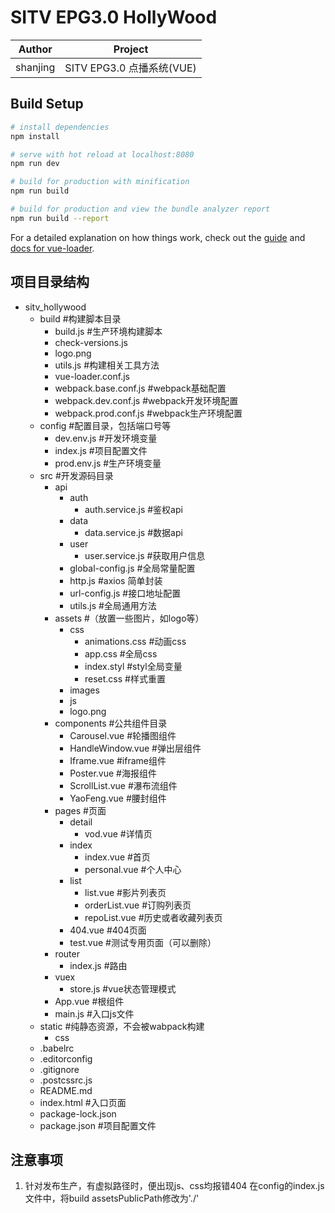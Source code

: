 # SITV EPG3.0 HollyWood

|Author|Project|
|-|-|
|shanjing|SITV EPG3.0 点播系统(VUE)|

## Build Setup

``` bash
# install dependencies
npm install

# serve with hot reload at localhost:8080
npm run dev

# build for production with minification
npm run build

# build for production and view the bundle analyzer report
npm run build --report
```

For a detailed explanation on how things work, check out the [guide](http://vuejs-templates.github.io/webpack/) and [docs for vue-loader](http://vuejs.github.io/vue-loader).

## 项目目录结构
- sitv_hollywood
  - build #构建脚本目录
  	- build.js #生产环境构建脚本
  	- check-versions.js
  	- logo.png
  	- utils.js #构建相关工具方法
  	- vue-loader.conf.js
  	- webpack.base.conf.js  #webpack基础配置
  	- webpack.dev.conf.js   #webpack开发环境配置
  	- webpack.prod.conf.js  #webpack生产环境配置
  - config #配置目录，包括端口号等
  	- dev.env.js #开发环境变量
  	- index.js #项目配置文件
  	- prod.env.js #生产环境变量
  - src #开发源码目录
    - api
      	- auth
        	- auth.service.js  #鉴权api
      	- data
      		- data.service.js  #数据api
      	- user
      		- user.service.js  #获取用户信息
      	- global-config.js #全局常量配置
      	- http.js #axios 简单封装
      	- url-config.js #接口地址配置
      	- utils.js #全局通用方法
    - assets #（放置一些图片，如logo等）
    	- css
    		- animations.css #动画css
    		- app.css #全局css
    		- index.styl #styl全局变量
    		- reset.css #样式重置
    	- images
        - js
        - logo.png
    - components #公共组件目录
        - Carousel.vue #轮播图组件
        - HandleWindow.vue #弹出层组件
        - Iframe.vue #iframe组件
        - Poster.vue #海报组件
        - ScrollList.vue #瀑布流组件
        - YaoFeng.vue #腰封组件
    - pages #页面
    	- detail
    		- vod.vue #详情页
    	- index
    		- index.vue  #首页
    		- personal.vue #个人中心
    	- list
    		- list.vue #影片列表页
    		- orderList.vue #订购列表页
    		- repoList.vue #历史或者收藏列表页
    	- 404.vue #404页面
    	- test.vue #测试专用页面（可以删除）
    - router
    	- index.js #路由
    - vuex
    	- store.js #vue状态管理模式
    - App.vue #根组件
    - main.js #入口js文件
  - static  #纯静态资源，不会被wabpack构建
    - css
  - .babelrc
  - .editorconfig
  - .gitignore
  - .postcssrc.js
  - README.md
  - index.html #入口页面
  - package-lock.json 
  - package.json #项目配置文件

## 注意事项

1. 针对发布生产，有虚拟路径时，便出现js、css均报错404 在config的index.js文件中，将build assetsPublicPath修改为'./'
